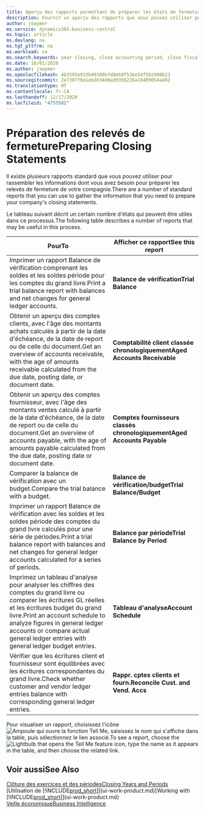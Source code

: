 ```yaml
---
title: Aperçu des rapports permettant de préparer les états de fermeture | Microsoft Docs
description: Fournit un aperçu des rapports que vous pouvez utiliser pour rassembler des informations pour préparer les états de fermeture de votre compagnie à la fin de l'exercice financier.
author: jswymer
ms.service: dynamics365-business-central
ms.topic: article
ms.devlang: na
ms.tgt_pltfrm: na
ms.workload: na
ms.search.keywords: year closing, close accounting period, close fiscal year, aging, creditor payments, vendor payments, assets, liabilities, equity, analysis, reporting, financial report, business intelligence, BI, Power Bi, KPI
ms.date: 10/01/2020
ms.author: jswymer
ms.openlocfilehash: 4b3595e933b40300bfd8eb8f53be5df5b2980623
ms.sourcegitcommit: 2e7307fbe1eb3b34d0ad9356226a19409054a402
ms.translationtype: HT
ms.contentlocale: fr-CA
ms.lasthandoff: 12/17/2020
ms.locfileid: "4755502"
---
```

# <a name="preparing-closing-statements"></a><span data-ttu-id="5eb56-103">Préparation des relevés de fermeture</span><span class="sxs-lookup"><span data-stu-id="5eb56-103">Preparing Closing Statements</span></span>
<span data-ttu-id="5eb56-104">Il existe plusieurs rapports standard que vous pouvez utiliser pour rassembler les informations dont vous avez besoin pour préparer les relevés de fermeture de votre compagnie.</span><span class="sxs-lookup"><span data-stu-id="5eb56-104">There are a number of standard reports that you can use to gather the information that you need to prepare your company's closing statements.</span></span>

<span data-ttu-id="5eb56-105">Le tableau suivant décrit un certain nombre d'états qui peuvent être utiles dans ce processus.</span><span class="sxs-lookup"><span data-stu-id="5eb56-105">The following table describes a number of reports that may be useful in this process.</span></span>  

| <span data-ttu-id="5eb56-106">Pour</span><span class="sxs-lookup"><span data-stu-id="5eb56-106">To</span></span> | <span data-ttu-id="5eb56-107">Afficher ce rapport</span><span class="sxs-lookup"><span data-stu-id="5eb56-107">See this report</span></span> |
| --- | --- |
| <span data-ttu-id="5eb56-108">Imprimer un rapport Balance de vérification comprenant les soldes et les soldes période pour les comptes du grand livre.</span><span class="sxs-lookup"><span data-stu-id="5eb56-108">Print a trial balance report with balances and net changes for general ledger accounts.</span></span> |<span data-ttu-id="5eb56-109">**Balance de vérification**</span><span class="sxs-lookup"><span data-stu-id="5eb56-109">**Trial Balance**</span></span> |
| <span data-ttu-id="5eb56-110">Obtenir un aperçu des comptes clients, avec l'âge des montants achats calculés à partir de la date d'échéance, de la date de report ou de celle du document.</span><span class="sxs-lookup"><span data-stu-id="5eb56-110">Get an overview of accounts receivable, with the age of amounts receivable calculated from the due date, posting date, or document date.</span></span> |<span data-ttu-id="5eb56-111">**Comptabilité client classée chronologiquement**</span><span class="sxs-lookup"><span data-stu-id="5eb56-111">**Aged Accounts Receivable**</span></span> |
| <span data-ttu-id="5eb56-112">Obtenir un aperçu des comptes fournisseur, avec l'âge des montants ventes calculé à partir de la date d'échéance, de la date de report ou de celle du document.</span><span class="sxs-lookup"><span data-stu-id="5eb56-112">Get an overview of accounts payable, with the age of amounts payable calculated from the due date, posting date or document date.</span></span> |<span data-ttu-id="5eb56-113">**Comptes fournisseurs classés chronologiquement**</span><span class="sxs-lookup"><span data-stu-id="5eb56-113">**Aged Accounts Payable**</span></span> |
| <span data-ttu-id="5eb56-114">Comparer la balance de vérification avec un budget.</span><span class="sxs-lookup"><span data-stu-id="5eb56-114">Compare the trial balance with a budget.</span></span> |<span data-ttu-id="5eb56-115">**Balance de vérification/budget**</span><span class="sxs-lookup"><span data-stu-id="5eb56-115">**Trial Balance/Budget**</span></span> |
| <span data-ttu-id="5eb56-116">Imprimer un rapport Balance de vérification avec les soldes et les soldes période des comptes du grand livre calculés pour une série de périodes.</span><span class="sxs-lookup"><span data-stu-id="5eb56-116">Print a trial balance report with balances and net changes for general ledger accounts calculated for a series of periods.</span></span> |<span data-ttu-id="5eb56-117">**Balance par période**</span><span class="sxs-lookup"><span data-stu-id="5eb56-117">**Trial Balance by Period**</span></span> |
| <span data-ttu-id="5eb56-118">Imprimez un tableau d'analyse pour analyser les chiffres des comptes du grand livre ou comparer les écritures GL réelles et les écritures budget du grand livre.</span><span class="sxs-lookup"><span data-stu-id="5eb56-118">Print an account schedule to analyze figures in general ledger accounts or compare actual general ledger entries with general ledger budget entries.</span></span> |<span data-ttu-id="5eb56-119">**Tableau d'analyse**</span><span class="sxs-lookup"><span data-stu-id="5eb56-119">**Account Schedule**</span></span> |
| <span data-ttu-id="5eb56-120">Vérifier que les écritures client et fournisseur sont équilibrées avec les écritures correspondantes du grand livre.</span><span class="sxs-lookup"><span data-stu-id="5eb56-120">Check whether customer and vendor ledger entries balance with corresponding general ledger entries.</span></span> |<span data-ttu-id="5eb56-121">**Rappr. cptes clients et fourn.**</span><span class="sxs-lookup"><span data-stu-id="5eb56-121">**Reconcile Cust. and Vend. Accs**</span></span> |

<span data-ttu-id="5eb56-122">Pour visualiser un rapport, choisissez l'icône ![Ampoule qui ouvre la fonction Tell Me](media/ui-search/search_small.png "Dites-moi ce que vous voulez faire"), saisissez le nom qui s'affiche dans la table, puis sélectionnez le lien associé.</span><span class="sxs-lookup"><span data-stu-id="5eb56-122">To see a report, choose the ![Lightbulb that opens the Tell Me feature](media/ui-search/search_small.png "Tell me what you want to do") icon, type the name as it appears in the table, and then choose the related link.</span></span>

## <a name="see-also"></a><span data-ttu-id="5eb56-123">Voir aussi</span><span class="sxs-lookup"><span data-stu-id="5eb56-123">See Also</span></span>
[<span data-ttu-id="5eb56-124">Clôture des exercices et des périodes</span><span class="sxs-lookup"><span data-stu-id="5eb56-124">Closing Years and Periods</span></span>](year-close-years-periods.md)  
<span data-ttu-id="5eb56-125">[Utilisation de [!INCLUDE[prod_short](includes/prod_short.md)]](ui-work-product.md)</span><span class="sxs-lookup"><span data-stu-id="5eb56-125">[Working with [!INCLUDE[prod_short](includes/prod_short.md)]](ui-work-product.md)</span></span>  
[<span data-ttu-id="5eb56-126">Veille économique</span><span class="sxs-lookup"><span data-stu-id="5eb56-126">Business Intelligence</span></span>](bi.md)
